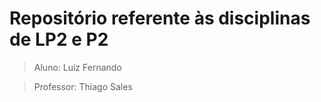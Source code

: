 # Repositório referente às disciplinas de LP2 e P2

> Aluno: Luiz Fernando

> Professor: Thiago Sales